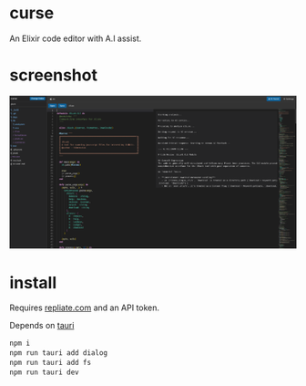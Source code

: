 # curse

An Elixir code editor with A.I assist.

# screenshot

![screenshot](/screenshot.png)

# install

Requires [repliate.com](https://replicate.com) and an API token.

Depends on [tauri](https://tauri.app/start/prerequisites/)

```sh
npm i
npm run tauri add dialog
npm run tauri add fs
npm run tauri dev
```
